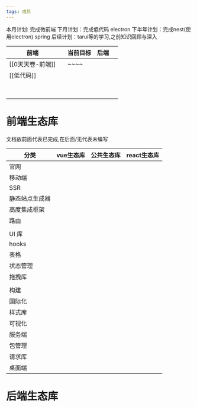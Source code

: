 ```yaml
---
tags: 成员
---
```


本月计划: 完成微前端
下月计划：完成低代码 electron
下半年计划：完成nest(使用electron) spring
后续计划：tarui等的学习,之前知识回顾与深入


| 前端          |     | 当前目标 | 后端  |     |
| ----------- | --- | ---- | --- | --- |
| [[0天天卷-前端]] |     | ~~~~ |     |     |
| [[低代码]]     |     |      |     |     |
|             |     |      |     |     |
|             |     |      |     |     |
|             |     |      |     |     |
|             |     |      |     |     |
|             |     |      |     |     |
|             |     |      |     |     |
|             |     |      |     |     |
|             |     |      |     |     |


# 前端生态库

文档放前面代表已完成,在后面/无代表未编写

| 分类      | vue生态库 | 公共生态库 | react生态库 |
| ------- | ------ | ----- | -------- |
| 官网      |        |       |          |
| 移动端     |        |       |          |
| SSR     |        |       |          |
| 静态站点生成器 |        |       |          |
| 高度集成框架  |        |       |          |
| 路由      |        |       |          |
|         |        |       |          |
| UI 库    |        |       |          |
| hooks   |        |       |          |
| 表格      |        |       |          |
| 状态管理    |        |       |          |
| 拖拽库     |        |       |          |
|         |        |       |          |
| 构建      |        |       |          |
| 国际化     |        |       |          |
| 样式库     |        |       |          |
| 可视化     |        |       |          |
| 服务端     |        |       |          |
| 包管理     |        |       |          |
| 请求库     |        |       |          |
| 桌面端     |        |       |          |


# 后端生态库